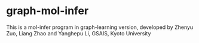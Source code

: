 # graph-mol-infer
This is a mol-infer program in graph-learning version, developed by Zhenyu Zuo, Liang Zhao and Yanghepu Li, GSAIS, Kyoto University
